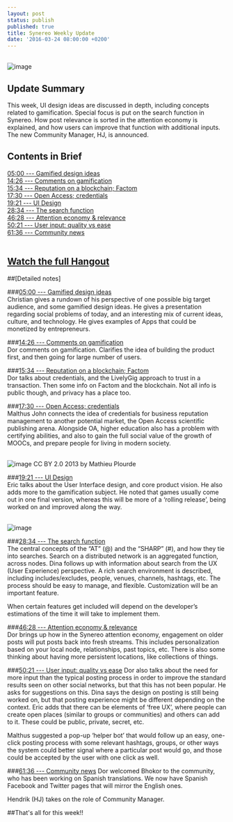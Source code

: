```yaml
---
layout: post
status: publish
published: true
title: Synereo Weekly Update
date: '2016-03-24 08:00:00 +0200'
---
```


<br>![image](http://i.imgur.com/xPHxILq.png)<br> 

## Update Summary
This week, UI design ideas are discussed in depth, including concepts related to gamification.  Special focus is put on the search function in Synereo. How post relevance is sorted in the attention economy is explained, and how users can improve that function with additional inputs.  The new Community Manager, HJ, is announced.

## Contents in Brief
[05:00 --- Gamified design ideas](https://youtu.be/lhSj1hZ8wLw?t=5m)<BR>
[14:26 --- Comments on gamification](https://youtu.be/lhSj1hZ8wLw?t=14m26s)<BR>
[15:34 --- Reputation on a blockchain; Factom](https://youtu.be/lhSj1hZ8wLw?t=15m34s)<BR>
[17:30 --- Open Access; credentials](https://youtu.be/lhSj1hZ8wLw?t=17m30s)<BR>
[19:21 --- UI Design](https://youtu.be/lhSj1hZ8wLw?t=19m21s)<BR>
[28:34 --- The search function](https://youtu.be/lhSj1hZ8wLw?t=28m34s)<BR>
[46:28 --- Attention economy & relevance](https://youtu.be/lhSj1hZ8wLw?t=46m28s)<BR>
[50:21 --- User input: quality vs ease](https://youtu.be/lhSj1hZ8wLw?t=50m21s)<BR>
[61:36 --- Community news](https://youtu.be/lhSj1hZ8wLw?t=1h1m36s)<BR>
<br>

## [Watch the full Hangout](https://www.youtube.com/watch?v=lhSj1hZ8wLw)

##[Detailed notes]

###[05:00 --- Gamified design ideas](https://youtu.be/lhSj1hZ8wLw?t=5m) <br>
Christian gives a rundown of his perspective of one possible big target audience, and some gamified design ideas.  He gives a presentation regarding social problems of today, and an interesting mix of current ideas, culture, and technology.  He gives examples of Apps that could be monetized by entrepreneurs.

###[14:26 --- Comments on gamification](https://youtu.be/lhSj1hZ8wLw?t=14m26s)<br>
Dor comments on gamification.  Clarifies the idea of building the product first, and then going for large number of users.

###[15:34 --- Reputation on a blockchain; Factom](https://youtu.be/lhSj1hZ8wLw?t=15m34s) <br>
Dor talks about credentials, and the LivelyGig approach to trust in a transaction.  Then some info on Factom and the blockchain.  Not all info is public though, and privacy has a place too.

###[17:30 --- Open Access; credentials](https://youtu.be/lhSj1hZ8wLw?t=17m30s) <br>
Malthus John connects the idea of credentials for business reputation management to another potential market, the Open Access scientific publishing arena.  Alongside OA, higher education also has a problem with certifying abilities, and also to gain the full social value of the growth of MOOCs, and prepare people for living in modern society.

<br>![image](http://i.imgur.com/YPNrjU7.jpg)
CC BY 2.0 2013 by Mathieu Plourde<br>

###[19:21 --- UI Design](https://youtu.be/lhSj1hZ8wLw?t=19m21s)<br>
Eric talks about the User Interface design, and core product vision.  He also adds more to the gamification subject.  He noted that games usually come out in one final version, whereas this will be more of a ‘rolling release’, being worked on and improved along the way.

<br>![image](http://i.imgur.com/MUkFjr0.png)<br>

###[28:34 --- The search function](https://youtu.be/lhSj1hZ8wLw?t=28m34s)<br>
The central concepts of the “AT” (@) and the “SHARP” (#), and how they tie into searches.  Search on a distributed network is an aggregated function, across nodes.  Dina follows up with information about search from the UX (User Experience) perspective.  A rich search environment is described, including includes/excludes, people, venues, channels, hashtags, etc.  The process should be easy to manage, and flexible.  Customization will be an important feature.   

When certain features get included will depend on the developer’s estimations of the time it will take to implement them.  

###[46:28 --- Attention economy & relevance](https://youtu.be/lhSj1hZ8wLw?t=46m28s)<br>
Dor brings up how in the Synereo attention economy, engagement on older posts will put posts back into fresh streams.  This includes personalization based on your local node, relationships, past topics, etc.  There is also some thinking about having more persistent locations, like  collections of things. 

###[50:21 --- User input: quality vs ease](https://youtu.be/lhSj1hZ8wLw?t=50m21s)
Dor also talks about the need for more input than the typical posting process in order to improve the standard results seen on other social networks, but that this has not been popular.  He asks for suggestions on this.  Dina says the design on posting is still being worked on, but that posting experience might be different depending on the context.  Eric adds that there can be elements of ‘free UX’, where people can create open places (similar to groups or communities) and others can add to it.  These could be public, private, secret, etc.

Malthus suggested a pop-up ‘helper bot’ that would follow up an easy, one-click posting process with some relevant hashtags, groups, or other ways the system could better signal where a particular post would go, and those could be accepted by the user with one click as well.

###[61:36 --- Community news](https://youtu.be/lhSj1hZ8wLw?t=1h1m36s)
Dor welcomed Bhokor to the community, who has been working on Spanish translations.  We now have Spanish Facebook and Twitter pages that will mirror the English ones.  

Hendrik (HJ) takes on the role of Community Manager.

##That's all for this week!!





